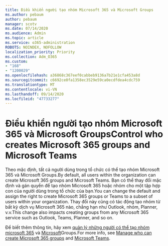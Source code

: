 ```yaml
---
title: Điều khiển người tạo nhóm Microsoft 365 và Microsoft Groups
ms.author: pebaum
author: pebaum
manager: scotv
ms.date: 07/14/2020
ms.audience: Admin
ms.topic: article
ms.service: o365-administration
ROBOTS: NOINDEX, NOFOLLOW
localization_priority: Priority
ms.collection: Adm_O365
ms.custom:
- "168"
- "1200029"
ms.openlocfilehash: a36868c367eef0cabbeb9136a7b21e1cfa453a8d
ms.sourcegitcommit: c6692ce0fa1358ec3529e59ca0ecdfdea4cdc759
ms.translationtype: MT
ms.contentlocale: vi-VN
ms.lasthandoff: 09/14/2020
ms.locfileid: "47733277"
---
```

# <a name="control-who-creates-microsoft-365-groups-and-microsoft-teams"></a><span data-ttu-id="d5f55-102">Điều khiển người tạo nhóm Microsoft 365 và Microsoft Groups</span><span class="sxs-lookup"><span data-stu-id="d5f55-102">Control who creates Microsoft 365 groups and Microsoft Teams</span></span>

<span data-ttu-id="d5f55-103">Theo mặc định, tất cả người dùng trong tổ chức có thể tạo nhóm Microsoft 365 và Microsoft Groups.</span><span class="sxs-lookup"><span data-stu-id="d5f55-103">By default, all users within the organization can create Microsoft 365 groups and Microsoft Teams.</span></span> <span data-ttu-id="d5f55-104">Bạn có thể thay đổi mặc định và gán quyền để tạo nhóm Microsoft 365 hoặc nhóm cho một tập hợp con của người dùng trong tổ chức của bạn.</span><span class="sxs-lookup"><span data-stu-id="d5f55-104">You can change the default and assign the right to create Microsoft 365 groups or Teams to a subset of users within your organization.</span></span> <span data-ttu-id="d5f55-105">Thay đổi này cũng có tác động tạo nhóm từ bất kỳ dịch vụ Microsoft 365 nào, chẳng hạn như Outlook, nhóm, Planner, v.v.</span><span class="sxs-lookup"><span data-stu-id="d5f55-105">This change also impacts creating groups from any Microsoft 365 service such as Outlook, Teams, Planner, and so on.</span></span>

<span data-ttu-id="d5f55-106">Để biết thêm thông tin, hãy xem [quản lý những người có thể tạo nhóm microsoft 365](https://support.office.com/article/Manage-who-can-create-Office-365-Groups-4c46c8cb-17d0-44b5-9776-005fced8e618) và [Microsoft](https://aka.ms/rtsf)Groups.</span><span class="sxs-lookup"><span data-stu-id="d5f55-106">For more info, see [Manage who can create Microsoft 365 groups](https://support.office.com/article/Manage-who-can-create-Office-365-Groups-4c46c8cb-17d0-44b5-9776-005fced8e618) and [Microsoft Teams](https://aka.ms/rtsf).</span></span>